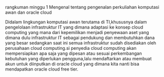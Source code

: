 rangkuman minggu 1
Mengenal tentang pengenalan perkuliahan komputasi awan dan oracle cloud

Didalam lingkungan komputasi awan terutama di TI,khususnya dalam pengelolaan infrastruktur IT yang dimana adaptasi ke
konsep cloud computing yang mana dari kepemilikan menjadi penyewaan aset yang dimana dulu infrastruktur IT sebagai
pendukung dan membutuhkan dana yang besar sedangkan saat ini semua infrastruktur sudah disediakan oleh perusahaan cloud
computing.si penyedia cloud computing akan mempersiapkan apa saja yang dipesan atau sesuai perkembangan kebutuhan
yang diperlukan pengguna,lalu mendaftarkan atau membuat akun untuk diinputkan di oracle cloud yang dimana kita
nanti bisa mendapatkan oracle cloud free tier.
